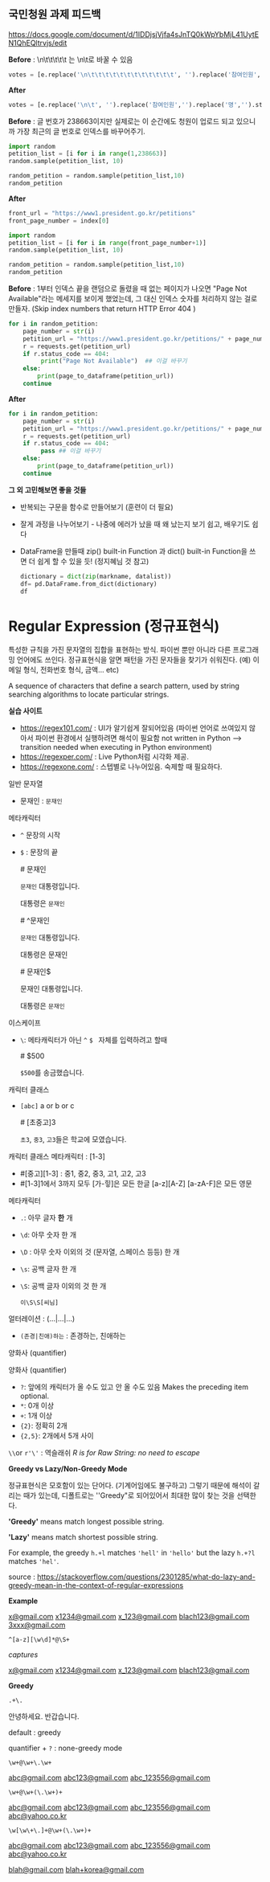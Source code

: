 ## 국민청원 과제 피드백

https://docs.google.com/document/d/1IDDjsjVjfa4sJnTQ0kWpYbMjL41UytEN1QhEQltrvjs/edit

**Before** : \n\t\t\t\t\t 는 \n\t로 바꿀 수 있음

```python
votes = [e.replace('\n\t\t\t\t\t\t\t\t\t\t\t\t', '').replace('참여인원','').replace('명','').strip() for e in votes]
```

**After**

```python
votes = [e.replace('\n\t', '').replace('참여인원','').replace('명','').strip() for e in votes]
```



**Before** : 글 번호가 238663이지만 실제로는 이 순간에도 청원이 업로드 되고 있으니까 가장 최근의 글 번호로 인덱스를 바꾸어주기.

```python
import random
petition_list = [i for i in range(1,238663)]
random.sample(petition_list, 10)

random_petition = random.sample(petition_list,10)
random_petition
```

**After**

```python
front_url = "https://www1.president.go.kr/petitions"
front_page_number = index[0]

import random
petition_list = [i for i in range(front_page_number+1)]
random.sample(petition_list, 10)

random_petition = random.sample(petition_list,10)
random_petition
```



**Before** : 1부터 인덱스 끝을 랜덤으로 돌렸을 때 없는 페이지가 나오면 "Page  Not Available"라는 메세지를 보이게 했었는데, 그 대신 인덱스 숫자를 처리하지 않는 걸로 만들자. (Skip index numbers that return HTTP Error 404 )

```python
for i in random_petition:
    page_number = str(i)
    petition_url = "https://www1.president.go.kr/petitions/" + page_number 
    r = requests.get(petition_url)
    if r.status_code == 404:
         print("Page Not Available")  ## 이걸 바꾸기
    else:
        print(page_to_dataframe(petition_url))
    continue
```

**After**

```python
for i in random_petition:
    page_number = str(i)
    petition_url = "https://www1.president.go.kr/petitions/" + page_number 
    r = requests.get(petition_url)
    if r.status_code == 404:
         pass ## 이걸 바꾸기
    else:
        print(page_to_dataframe(petition_url))
    continue
```



**그 외 고민해보면 좋을 것들**

- 반복되는 구문을 함수로 만들어보기 (훈련이 더 필요)

- 잘게 과정을 나누어보기 - 나중에 에러가 났을 때 왜 났는지 보기 쉽고, 배우기도 쉽다

- DataFrame을 만들때 zip() built-in Function 과 dict() built-in Function을 쓰면 더 쉽게 할 수 있을 듯! (정지혜님 것 참고)

  ```python
  dictionary = dict(zip(markname, datalist))
  df= pd.DataFrame.from_dict(dictionary)
  df
  ```

  

# Regular Expression (정규표현식)

특성한 규칙을 가진 문자열의 집합을 표현하는 방식. 파이썬 뿐만 아니라 다른 프로그래밍 언어에도 쓰인다. 정규표현식을 알면 패턴을 가진 문자들을 찾기가 쉬워진다. (예) 이메일 형식, 전화번호 형식, 금액... etc)

A sequence of characters that define a search pattern, used by string searching algorithms to locate particular strings.



**실습 사이트**

* https://regex101.com/ : UI가 알기쉽게 잘되어있음 (파이썬 언어로 쓰여있지 않아서 파이썬 환경에서 실행하려면 해석이 필요함 not written in Python --> transition needed when executing in Python environment)
* https://regexper.com/ : Live Python처럼 시각화 제공.
* https://regexone.com/ : 스텝별로 나누어있음. 숙제할 때 필요하다.



일반 문자열

* 문재인 : `문재인`

   

메타캐릭터 

- `^` 문장의 시작

- `$` : 문장의 끝

  \# 문재인

  `문재인` 대통령입니다. 

  대통령은 `문재인`

  \# ^문재인

  `문재인` 대통령입니다. 

  대통령은 문재인

  \# 문재인$

  문재인 대통령입니다.

  대통령은 `문재인`

  

이스케이프 

* `\`: 메타캐릭터가 아닌 `^` `$ ` 자체를 입력하려고 할때

  \# \$500

  `$500`를 송금했습니다.

캐릭터 클래스 

* `[abc]` a or b or c

  \# [초중고]3

  `초3`, `중3`, `고3`들은 학교에 모였습니다.

캐릭터 클래스 메타캐릭터 : [1-3]

* #[중고]\[1-3] : 중1, 중2, 중3, 고1, 고2, 고3
* #[1-3]1에서 3까지 모두 [가-힣]은 모든 한글 [a-z][A-Z] [a-zA-F]은 모든 영문

메타캐릭터 

* `.`: 아무 글자 **한** 개

* `\d`: 아무 숫자 한 개

* `\D` : 아무 숫자 이외의 것 (문자열, 스페이스 등등) 한 개

* `\s`: 공백 글자 한 개

* `\S`: 공백 글자 이외의 것 한 개

  `이\S\S[씨님]`

  

얼터레이션 : (...|...|...)

* `(존경|친애)하는` : 존경하는, 친애하는



양화사 (quantifier)

양화사 (quantifier)

*  `?`: 앞에의 캐릭터가 올 수도 있고 안 올 수도 있음 Makes the preceding item optional. 
* `*`: 0개 이상
* `+`: 1개 이상
* `{2}`: 정확히 2개
* `{2,5}`: 2개에서 5개 사이



`\\`or `r'\'` : 역슬래쉬   _R is for Raw String: no need to escape_



**Greedy vs Lazy/Non-Greedy Mode**

정규표현식은 모호함이 있는 단어다. (기계어임에도 불구하고) 그렇기 때문에 해석이 갈리는 때가 있는데, 디폴트로는 ''Greedy"로 되어있어서 최대한 많이 찾는 것을 선택한다.

**'Greedy'** means match longest possible string.

**'Lazy'** means match shortest possible string.

For example, the greedy `h.+l` matches `'hell'` in `'hello'` but the lazy `h.+?l` matches `'hel'`.

source : https://stackoverflow.com/questions/2301285/what-do-lazy-and-greedy-mean-in-the-context-of-regular-expressions



**Example**

x@gmail.com
x1234@gmail.com
x_123@gmail.com
blach123@gmail.com
3xxx@gmail.com

```text
^[a-z][\w\d]*@\S+
```

_captures_

x@gmail.com
x1234@gmail.com
x_123@gmail.com
blach123@gmail.com



**Greedy** 

```text
.+\.
```

안녕하세요. 반갑습니다.

default : greedy

quantifier + `?` : none-greedy mode 



```text
\w+@\w+\.\w+
```

abc@gmail.com
abc123@gmail.com
abc_123556@gmail.com



```text
\w+@\w+(\.\w+)+
```

abc@gmail.com
abc123@gmail.com
abc_123556@gmail.com
abc@yahoo.co.kr



```text
\w[\w\+\.]+@\w+(\.\w+)+
```

abc@gmail.com
abc123@gmail.com
abc_123556@gmail.com
abc@yahoo.co.kr

blah@gmail.com
blah+korea@gmail.com
